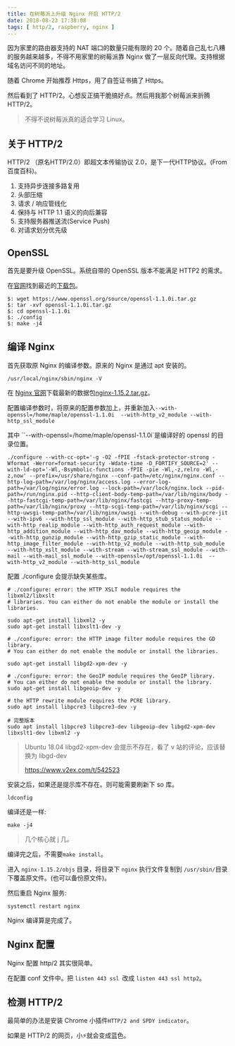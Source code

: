 ```yaml
---
title: 在树莓派上升级 Nginx 开启 HTTP/2
date: 2018-08-23 17:38:08
tags: [ http/2, raspberry, nginx ]
---
```

因为家里的路由器支持的 NAT 端口的数量只能有限的 20 个。随着自己乱七八糟的服务越来越多，不得不用家里的树莓派靠 Nginx 做了一层反向代理。支持根据域名访问不同的地址。

随着 Chrome 开始推荐 Https，用了自签证书搞了 Https。

然后看到了  HTTP/2。心想反正搞干脆搞好点。然后用我那个树莓派来折腾 HTTP/2。

> 不得不说树莓派真的适合学习 Linux。

## 关于 HTTP/2

HTTP/2 （原名HTTP/2.0）即超文本传输协议 2.0，是下一代HTTP协议。(From 百度百科)。

1. 支持异步连接多路复用
2. 头部压缩
3. 请求 / 响应管线化
4. 保持与 HTTP 1.1 语义的向后兼容
5. 支持服务器推送流(Service Push)
6. 对请求划分优先级



## OpenSSL

首先是要升级 OpenSSL。系统自带的 OpenSSL 版本不能满足 HTTP2 的需求。

在[官网](https://www.openssl.org/source)找到最近的[下载包](https://www.openssl.org/source/openssl-1.1.0i.tar.gz)。

```shell
$: wget https://www.openssl.org/source/openssl-1.1.0i.tar.gz
$: tar -xvf openssl-1.1.0i.tar.gz
$: cd openssl-1.1.0i
$: ./config
$: make -j4
```

## 编译 Nginx

首先获取原 Nginx 的编译参数。原来的 Nginx 是通过 apt 安装的。

```
/usr/local/nginx/sbin/nginx -V
```

在 [Nginx 官网](http://nginx.org/)下载最新的数据包[nginx-1.15.2.tar.gz](http://nginx.org/download/nginx-1.15.2.tar.gz)。

配置编译参数时，将原来的配置参数加上，并重新加入`--with-openssl=/home/maple/openssl-1.1.0i  --with-http_v2_module --with-http_ssl_module`

其中 ``--with-openssl=/home/maple/openssl-1.1.0i`是编译好的 openssl 的目录位置。

```
./configure --with-cc-opt='-g -O2 -fPIE -fstack-protector-strong -Wformat -Werror=format-security -Wdate-time -D_FORTIFY_SOURCE=2' --with-ld-opt='-Wl,-Bsymbolic-functions -fPIE -pie -Wl,-z,relro -Wl,-z,now' --prefix=/usr/share/nginx --conf-path=/etc/nginx/nginx.conf --http-log-path=/var/log/nginx/access.log --error-log-path=/var/log/nginx/error.log --lock-path=/var/lock/nginx.lock --pid-path=/run/nginx.pid --http-client-body-temp-path=/var/lib/nginx/body --http-fastcgi-temp-path=/var/lib/nginx/fastcgi --http-proxy-temp-path=/var/lib/nginx/proxy --http-scgi-temp-path=/var/lib/nginx/scgi --http-uwsgi-temp-path=/var/lib/nginx/uwsgi --with-debug --with-pcre-jit --with-ipv6 --with-http_ssl_module --with-http_stub_status_module --with-http_realip_module --with-http_auth_request_module --with-http_addition_module --with-http_dav_module --with-http_geoip_module --with-http_gunzip_module --with-http_gzip_static_module --with-http_image_filter_module --with-http_v2_module --with-http_sub_module --with-http_xslt_module --with-stream --with-stream_ssl_module --with-mail --with-mail_ssl_module --with-openssl=/opt/openssl-1.1.0i  --with-http_v2_module --with-http_ssl_module
```

配置 ./configure 会提示缺失某些库。

```shell
# ./configure: error: the HTTP XSLT module requires the libxml2/libxslt
# libraries. You can either do not enable the module or install the libraries.

sudo apt-get install libxml2 -y
sudo apt-get install libxslt1-dev -y

# ./configure: error: the HTTP image filter module requires the GD library.
# You can either do not enable the module or install the libraries.

sudo apt-get install libgd2-xpm-dev -y
 
# ./configure: error: the GeoIP module requires the GeoIP library.
# You can either do not enable the module or install the library.
sudo apt-get install libgeoip-dev -y

# the HTTP rewrite module requires the PCRE library.
sudo apt install libpcre3 libpcre3-dev -y

# 完整版本
sudo apt install libpcre3 libpcre3-dev libgeoip-dev libgd2-xpm-dev libxslt1-dev libxml2 -y
```



> Ubuntu 18.04 libgd2-xpm-dev 会提示不存在，看了 v 站的评论，应该替换为 libgd-dev
>
> https://www.v2ex.com/t/542523



安装之后，如果还是提示库不存在。则可能需要刷新下 so 库。

```shell
ldconfig
```

编译还是一样:

```shell
make -j4
```

> 几个核心就 j 几。



编译完之后，不需要`make install`。

进入 `nginx-1.15.2/objs` 目录，将目录下 `nginx` 执行文件复制到 `/usr/sbin/`目录下覆盖原文件。(也可以备份原文件)。

然后重启 Nginx 服务:

```shell
systemctl restart nginx
```

Nginx 编译算是完成了。

## Nginx 配置

Nginx 配置 http/2 其实很简单。

在配置 conf 文件中。把 `listen 443 ssl `改成 `listen 443 ssl http2`。



## 检测 HTTP/2

最简单的办法是安装 Chrome 小插件`HTTP/2 and SPDY indicator`。

如果是 HTTP/2 的网页，小⚡️就会变成蓝色。


